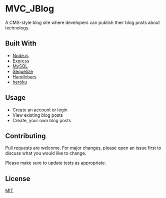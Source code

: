 # MVC_JBlog

A CMS-style blog site where developers can publish their blog posts about technology. 

## Built With

* [Node.js](https://nodejs.org/en/)
* [Express](https://expressjs.com/)  
* [MySQL](https://www.mysql.com/)
* [Sequelize](https://sequelize.org/)
* [Handlebars](https://handlebarsjs.com/)
* [heroku](https://heroku.com)

## Usage

* Create an account or login
* View existing blog posts
* Create, your own blog posts  


## Contributing

Pull requests are welcome. For major changes, please open an issue first
to discuss what you would like to change.

Please make sure to update tests as appropriate.

## License

[MIT](https://choosealicense.com/licenses/mit/)
